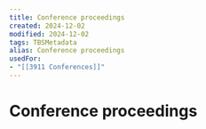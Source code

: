 ```yaml
---
title: Conference proceedings
created: 2024-12-02
modified: 2024-12-02
tags: TBSMetadata
alias: Conference proceedings
usedFor:
- "[[3911 Conferences]]"
---
```

# Conference proceedings
